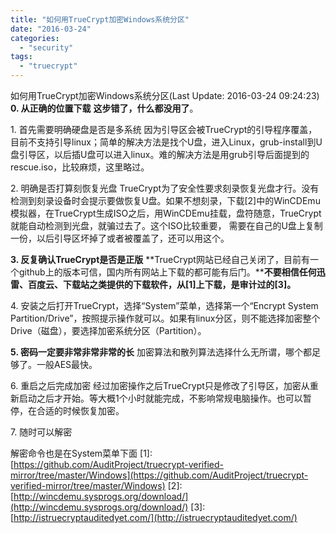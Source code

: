 ```yaml
---
title: "如何用TrueCrypt加密Windows系统分区"
date: "2016-03-24"
categories: 
  - "security"
tags: 
  - "truecrypt"
---
```


如何用TrueCrypt加密Windows系统分区(Last Update: 2016-03-24 09:24:23) **0\. 从正确的位置下载** **这步错了，什么都没用了**。

1\. 首先需要明确硬盘是否是多系统 因为引导区会被TrueCrypt的引导程序覆盖，目前不支持引导linux；简单的解决方法是找个U盘，进入Linux，grub-install到U盘引导区，以后插U盘可以进入linux。难的解决方法是用grub引导后面提到的rescue.iso，比较麻烦，这里略过。

2\. 明确是否打算刻恢复光盘 TrueCrypt为了安全性要求刻录恢复光盘才行。没有检测到刻录设备时会提示要做恢复U盘。如果不想刻录，下载\[2\]中的WinCDEmu模拟器，在TrueCrypt生成ISO之后，用WinCDEmu挂载，盘符随意，TrueCrypt就能自动检测到光盘，就骗过去了。这个ISO比较重要， 需要在自己的U盘上复制一份，以后引导区坏掉了或者被覆盖了，还可以用这个。

**3\. 反复确认TrueCrypt是否是正版** **TrueCrypt网站已经自己关闭了，目前有一个github上的版本可信，国内所有网站上下载的都可能有后门。****不要相信任何迅雷、百度云、下载站之类提供的下载软件，从\[1\]上下载，是审计过的\[3\]。**

4\. 安装之后打开TrueCrypt，选择“System”菜单，选择第一个“Encrypt System Partition/Drive”，按照提示操作就可以。如果有linux分区，则不能选择加密整个Drive（磁盘），要选择加密系统分区（Partition）。

**5\. 密码一定要非常非常非常的长** 加密算法和散列算法选择什么无所谓，哪个都足够了。一般AES最快。

6\. 重启之后完成加密 经过加密操作之后TrueCrypt只是修改了引导区，加密从重新启动之后才开始。等大概1个小时就能完成，不影响常规电脑操作。也可以暂停，在合适的时候恢复加密。

7\. 随时可以解密

解密命令也是在System菜单下面 \[1\]: [https://github.com/AuditProject/truecrypt-verified-mirror/tree/master/Windows](https://github.com/AuditProject/truecrypt-verified-mirror/tree/master/Windows) \[2\]: [http://wincdemu.sysprogs.org/download/](http://wincdemu.sysprogs.org/download/) \[3\]: [http://istruecryptauditedyet.com/](http://istruecryptauditedyet.com/)
